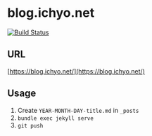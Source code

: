 # blog.ichyo.net
[![Build Status](https://travis-ci.org/ichyo/blog.ichyo.net.svg?branch=master)](https://travis-ci.org/ichyo/blog.ichyo.net)

## URL
[https://blog.ichyo.net/](https://blog.ichyo.net/)

## Usage
1. Create `YEAR-MONTH-DAY-title.md` in `_posts`
2. `bundle exec jekyll serve`
3. `git push`
